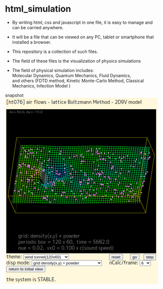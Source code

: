 # html_simulation

- By writing html, css and javascript in one file, it is easy to manage and can be carried anywhere.

- It will be a file that can be viewed on any PC, tablet or smartphone that installed a browser.

- This repository is a collection of such files.

- The field of these files is the visualization of physics simulations

- The field of physical simulation includes:<br>
    Molecular Dynamics, Quantum Mechanics, Fluid Dynamics,<br>
    and others (FDTD method, Kinetic Monte-Carlo Method, Classical Mechanics, Infection Model )

snapshot <br>
<img src="https://github.com/mike1336git/html_simulation/blob/main/GALLERY/ht076_airFlowsLB2D9V.png" alt="ht076_png" title="ht076">
